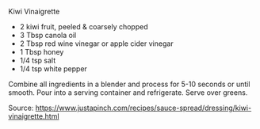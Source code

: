 Kiwi Vinaigrette

* 2 kiwi fruit, peeled & coarsely chopped
* 3 Tbsp canola oil
* 2 Tbsp red wine vinegar or apple cider vinegar
* 1 Tbsp honey
* 1/4 tsp salt
* 1/4 tsp white pepper

Combine all ingredients in a blender and process for 5-10 seconds or until smooth. Pour into a serving container and refrigerate. Serve over greens.

Source: https://www.justapinch.com/recipes/sauce-spread/dressing/kiwi-vinaigrette.html

